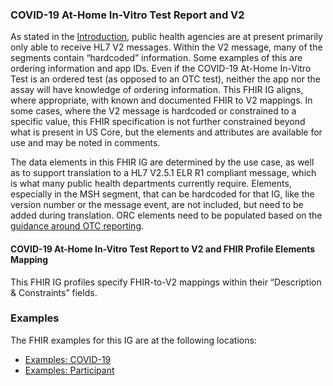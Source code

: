 ### COVID-19 At-Home In-Vitro Test Report and V2
As stated in the [Introduction](index.html#introduction), public health agencies are at present primarily only able to receive HL7 V2 messages. Within the V2 message, many of the segments contain “hardcoded” information. Some examples of this are ordering information and app IDs. Even if the COVID-19 At-Home In-Vitro Test is an ordered test (as opposed to an OTC test), neither the app nor the assay will have knowledge of ordering information. This FHIR IG aligns, where appropriate, with known and documented FHIR to V2 mappings. In some cases, where the V2 message is hardcoded or constrained to a specific value, this FHIR specification is not further constrained beyond what is present in US Core, but the elements and attributes are available for use and may be noted in comments.

The data elements in this FHIR IG are determined by the use case, as well as to support translation to a HL7 V2.5.1 ELR R1 compliant message, which is what many public health departments currently require. Elements, especially in the MSH segment, that can be hardcoded for that IG, like the version number or the message event, are not included, but need to be added during translation. ORC elements need to be populated based on the [guidance around OTC reporting](https://confluence.hl7.org/display/OO/Proposed+HHS+ELR+Submission+Guidance+using+HL7+v2+Messages#ProposedHHSELRSubmissionGuidanceusingHL7v2Messages-ReportingatHomeTests).

#### COVID-19 At-Home In-Vitro Test Report to V2 and FHIR Profile Elements Mapping
This FHIR IG profiles specify FHIR-to-V2 mappings within their “Description & Constraints” fields.

### Examples
The FHIR examples for this IG are at the following locations:
* [Examples: COVID-19](artifacts.html#examples-covid-19-at-home-in-vitro-test-report)
* [Examples: Participant](artifacts.html#examples-participant)